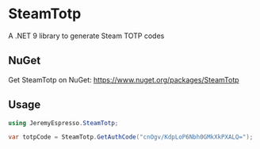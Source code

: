 # SteamTotp
A .NET 9 library to generate Steam TOTP codes

## NuGet
Get SteamTotp on NuGet: https://www.nuget.org/packages/SteamTotp

## Usage
```cs
using JeremyEspresso.SteamTotp;

var totpCode = SteamTotp.GetAuthCode("cnOgv/KdpLoP6Nbh0GMkXkPXALQ=");
```
